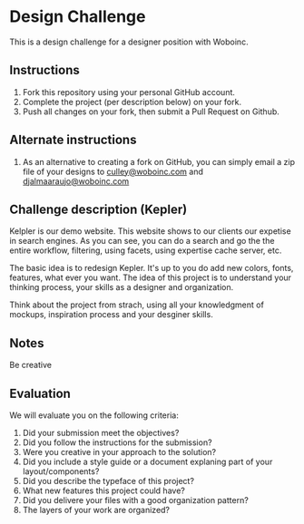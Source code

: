 Design Challenge
====================================

This is a design challenge for a designer position with Woboinc.

## Instructions
1. Fork this repository using your personal GitHub account.
2. Complete the project (per description below) on your fork.
3. Push all changes on your fork, then submit a Pull Request on Github.

## Alternate instructions
1. As an alternative to creating a fork on GitHub, you can simply email a zip file of your designs to [culley@woboinc.com](culley@woboinc.com) and [djalmaaraujo@woboinc.com](djalmaaraujo@woboinc.com)

## Challenge description (Kepler)
Kelpler is our demo website. This website shows to our clients our expetise in search engines. As you can see, you can do a search and go the the entire workflow, filtering, using facets, using expertise cache server, etc.

The basic idea is to redesign Kepler. It's up to you do add new colors, fonts, features, what ever you want. The idea of this project is to understand your thinking process, your skills as a designer and organization.

Think about the project from strach, using all your knowledgment of mockups, inspiration process and your desginer skills.

## Notes
Be creative

## Evaluation
We will evaluate you on the following criteria:

1. Did your submission meet the objectives?
2. Did you follow the instructions for the submission?
3. Were you creative in your approach to the solution?
4. Did you include a style guide or a document explaning part of your layout/components?
5. Did you describe the typeface of this project?
6. What new features this project could have?
7. Did you delivere your files with a good organization pattern?
8. The layers of your work are organized? 
